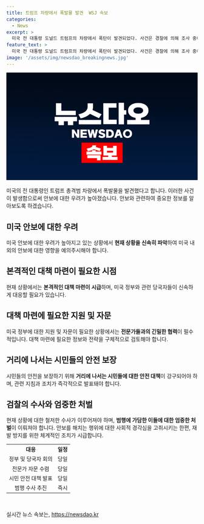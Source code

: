 ```yaml
---
title: 트럼프 차량에서 폭발물 발견  WSJ 속보
categories:
  - News
excerpt: >
  미국 전 대통령 도널드 트럼프의 차량에서 폭탄이 발견되었다. 사건은 경찰에 의해 조사 중이며, 트럼프는 현재 안전한 곳에 있다. 사건에 대한 자세한 내용은 계속되는 조사를 통해 밝혀질 예정이다.
feature_text: >
  미국 전 대통령 도널드 트럼프의 차량에서 폭탄이 발견되었다. 사건은 경찰에 의해 조사 중이며, 트럼프는 현재 안전한 곳에 있다. 사건에 대한 자세한 내용은 계속되는 조사를 통해 밝혀질 예정이다.
image: '/assets/img/newsdao_breakingnews.jpg'
---
```


<p><img src="/assets/img/newsdao_breakingnews.jpg" alt="ontimetimes 속보" /></p>

<p data-ke-size="size16">미국의 전 대통령인 트럼프 총격범 차량에서 폭발물을 발견했다고 합니다. 이러한 사건이 발생함으로써 안보에 대한 우려가 높아졌습니다. 안보와 관련하여 중요한 정보를 알아보도록 하겠습니다.</p>

<h2 data-ke-size="size26">미국 안보에 대한 우려</h2>

<p>미국 안보에 대한 우려가 높아지고 있는 상황에서 <b>현재 상황을 신속히 파악</b>하여 미국 내외의 안보에 대한 영향을 예의주시해야 합니다.</p>

<h2 data-ke-size="size26">본격적인 대책 마련이 필요한 시점</h2>

<p>현재 상황에서는 <b>본격적인 대책 마련이 시급</b>하며, 미국 정부와 관련 당국자들이 신속하게 대응할 필요가 있습니다.</p>

<h2 data-ke-size="size26">대책 마련에 필요한 지원 및 자문</h2>

<p>미국 정부에 대한 지원 및 자문이 필요한 상황에서는 <b>전문가들과의 긴밀한 협력</b>이 필수적입니다. 대책 마련에 필요한 정보와 전략을 구체적으로 검토해야 합니다.</p>

<h2 data-ke-size="size26">거리에 나서는 시민들의 안전 보장</h2>

<p>시민들의 안전을 보장하기 위해 <b>거리에 나서는 시민들에 대한 안전 대책</b>이 강구되어야 하며, 관련 지침과 조치가 즉각적으로 발표돼야 합니다.</p>

<h2 data-ke-size="size26">검찰의 수사와 엄중한 처벌</h2>

<p>현재 상황에 대한 철저한 수사가 이루어져야 하며, <b>범행에 가담한 이들에 대한 엄중한 처벌</b>이 이뤄져야 합니다. 안보를 해치는 행위에 대한 사회적 경각심을 고취시키는 한편, 재발 방지를 위한 체계적인 조치가 시급합니다.</p>

<table>
  <tr>
    <td style="text-align: center; height: 17px;"><b>대응</b></td>
    <td style="text-align: center; height: 17px;"><b>일정</b></td>
  </tr>
  <tr>
    <td style="text-align: center; height: 17px;">정부 및 당국자 회의</td>
    <td style="text-align: center; height: 17px;">당일</td>
  </tr>
  <tr>
    <td style="text-align: center; height: 17px;">전문가 자문 수렴</td>
    <td style="text-align: center; height: 17px;">당일</td>
  </tr>
  <tr>
    <td style="text-align: center; height: 17px;">시민 안전 대책 발표</td>
    <td style="text-align: center; height: 17px;">당일</td>
  </tr>
  <tr>
    <td style="text-align: center; height: 17px;">범행 수사 추진</td>
    <td style="text-align: center; height: 17px;">즉시</td>
  </tr>
</table>

<p data-ke-size="size16">&nbsp;</p>
실시간 뉴스 속보는, <a href="https://newsdao.kr" rel="dofollow">https://newsdao.kr</a>


